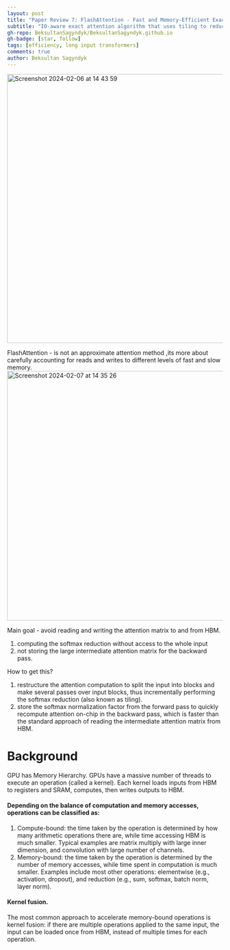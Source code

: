 ```yaml
---
layout: post
title: "Paper Review 7: FlashAttention - Fast and Memory-Efficient Exact Attention with IO-Awareness"
subtitle: "IO-aware exact attention algorithm that uses tiling to reduce the number of memory reads/writes"
gh-repo: BeksultanSagyndyk/BeksultanSagyndyk.github.io
gh-badge: [star, follow]
tags: [efficiency, long input transformers]
comments: true
author: Beksultan Sagyndyk
---
```

<img width="627" alt="Screenshot 2024-02-06 at 14 43 59" src="https://github.com/BeksultanSagyndyk/BeksultanSagyndyk.github.io/assets/46630209/6ca75c46-0ab3-4910-b780-6bab0716a939">

FlashAttention - is not an approximate attention method ,its more about carefully accounting for reads and writes to different levels of fast and slow memory.
<img width="582" alt="Screenshot 2024-02-07 at 14 35 26" src="https://github.com/BeksultanSagyndyk/BeksultanSagyndyk.github.io/assets/46630209/f5a57483-e7a1-4ea2-97b2-ba3a02123382">

Main goal -  avoid reading and writing the attention matrix to and from HBM.
1) computing the softmax reduction without access to the whole input
2) not storing the large intermediate attention matrix for the backward pass.

How to get this?
1) restructure the attention computation to split the input into blocks and make several
passes over input blocks, thus incrementally performing the softmax reduction (also known as tiling).
2) store the softmax normalization factor from the forward pass to quickly recompute attention on-chip in the
backward pass, which is faster than the standard approach of reading the intermediate attention matrix from
HBM.

# Background
GPU has Memory Hierarchy. 
GPUs have a massive number of threads to execute an operation (called a kernel).
Each kernel loads inputs from HBM to registers and SRAM, computes, then writes outputs to HBM.

#### Depending on the balance of computation and memory accesses, operations can be classified as:

1) Compute-bound: the time taken by the operation is determined by how many arithmetic operations there
are, while time accessing HBM is much smaller. Typical examples are matrix multiply with large inner
dimension, and convolution with large number of channels.
2) Memory-bound: the time taken by the operation is determined by the number of memory accesses, while
time spent in computation is much smaller. Examples include most other operations: elementwise (e.g.,
activation, dropout), and reduction (e.g., sum, softmax, batch norm, layer norm).

#### Kernel fusion.
The most common approach to accelerate memory-bound operations is kernel fusion: if
there are multiple operations applied to the same input, the input can be loaded once from HBM, instead of
multiple times for each operation.

